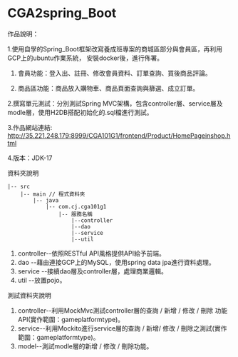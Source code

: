 # CGA2spring_Boot




作品說明：

1.使用自學的Spring_Boot框架改寫養成班專案的商城區部分與會員區，再利用GCP上的ubuntu作業系統，
安裝docker後，進行佈署。

1. 會員功能：登入出、註冊、修改會員資料、訂單查詢、買後商品評論。

2. 商品區功能：商品放入購物車、商品頁面查詢與篩選、成立訂單。

2.撰寫單元測試：分別測試Spring MVC架構，包含controller層、service層及modle層，使用H2DB搭配初始化的.sql檔進行測試。

3.作品網站連結: http://35.221.248.179:8999/CGA101G1/frontend/Product/HomePageinshop.html

4.版本：JDK-17


資料夾說明

    |-- src
        |-- main // 程式資料夾
            |-- java
                |-- com.cj.cga101g1
                    |-- 服務名稱
                        |--controller
                        |--dao
                        |--service
                        |--util


1. controller--依照RESTful API風格提供API給予前端。
2. dao       --藉由連接GCP上的MySQL，使用spring data jpa進行資料處理。
3. service   --接續dao層及controller層，處理商業邏輯。
4. util      --放置pojo。




測試資料夾說明
1. controller--利用MockMvc測試controller層的查詢 / 新增 / 修改 / 刪除 功能 API(實作範圍：gameplatformtype)。
2. service--利用Mockito進行service層的查詢 / 新增/ 修改 / 刪除之測試(實作範圍：gameplatformtype)。
3. model--測試modle層的新增 / 修改 / 刪除功能。
